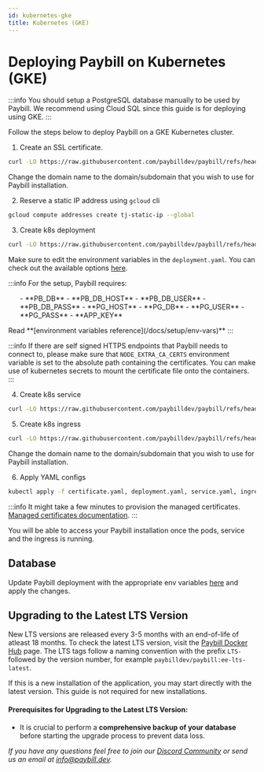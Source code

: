 ```yaml
---
id: kubernetes-gke
title: Kubernetes (GKE)
---
```


# Deploying Paybill on Kubernetes (GKE)

:::info
You should setup a PostgreSQL database manually to be used by Paybill. We recommend using Cloud SQL since this guide is for deploying using GKE.
:::

Follow the steps below to deploy Paybill on a GKE Kubernetes cluster.

1. Create an SSL certificate.

```bash
curl -LO https://raw.githubusercontent.com/paybilldev/paybill/refs/heads/master/deploy/kubernetes/GKE/certificate.yaml
```

Change the domain name to the domain/subdomain that you wish to use for Paybill installation.

2. Reserve a static IP address using `gcloud` cli

```bash
gcloud compute addresses create tj-static-ip --global
```

3. Create k8s deployment

```bash
curl -LO https://raw.githubusercontent.com/paybilldev/paybill/refs/heads/master/deploy/kubernetes/GKE/deployment.yaml
```

Make sure to edit the environment variables in the `deployment.yaml`. You can check out the available options [here](/docs/setup/env-vars).

:::info
For the setup, Paybill requires:
<ul> 
- **PB_DB** 
- **PB_DB_HOST** 
- **PB_DB_USER** 
- **PB_DB_PASS** 
- **PG_HOST** 
- **PG_DB** 
- **PG_USER** 
- **PG_PASS** 
- **APP_KEY** 
</ul>
Read **[environment variables reference](/docs/setup/env-vars)**
:::

:::info
If there are self signed HTTPS endpoints that Paybill needs to connect to, please make sure that `NODE_EXTRA_CA_CERTS` environment variable is set to the absolute path containing the certificates. You can make use of kubernetes secrets to mount the certificate file onto the containers.
:::

4. Create k8s service

```bash
curl -LO https://raw.githubusercontent.com/paybilldev/paybill/refs/heads/master/deploy/kubernetes/GKE/service.yaml
```

5. Create k8s ingress

```bash
curl -LO https://raw.githubusercontent.com/paybilldev/paybill/refs/heads/master/deploy/kubernetes/GKE/ingress.yaml
```

Change the domain name to the domain/subdomain that you wish to use for Paybill installation.

6. Apply YAML configs

```bash
kubectl apply -f certificate.yaml, deployment.yaml, service.yaml, ingress.yaml
```

:::info
It might take a few minutes to provision the managed certificates. [Managed certificates documentation](https://cloud.google.com/kubernetes-engine/docs/how-to/managed-certs).
:::

You will be able to access your Paybill installation once the pods, service and the ingress is running.

## Database

Update Paybill deployment with the appropriate env variables [here](https://raw.githubusercontent.com/paybilldev/paybill/refs/heads/master/deploy/kubernetes/GKE/deployment.yaml) and apply the changes.

## Upgrading to the Latest LTS Version

New LTS versions are released every 3-5 months with an end-of-life of atleast 18 months. To check the latest LTS version, visit the [Paybill Docker Hub](https://hub.docker.com/r/paybilldev/paybill/tags) page. The LTS tags follow a naming convention with the prefix `LTS-` followed by the version number, for example `paybilldev/paybill:ee-lts-latest`.

If this is a new installation of the application, you may start directly with the latest version. This guide is not required for new installations.

#### Prerequisites for Upgrading to the Latest LTS Version:

- It is crucial to perform a **comprehensive backup of your database** before starting the upgrade process to prevent data loss.

_If you have any questions feel free to join our [Discord Community](https://discord.gg/v9rYchap) or send us an email at info@paybill.dev._